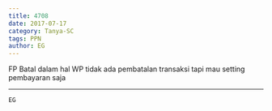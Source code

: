 ```yaml
---
title: 4708
date: 2017-07-17
category: Tanya-SC
tags: PPN
author: EG
---
```


FP Batal dalam hal WP tidak ada pembatalan transaksi tapi mau setting pembayaran saja

---



`EG`
